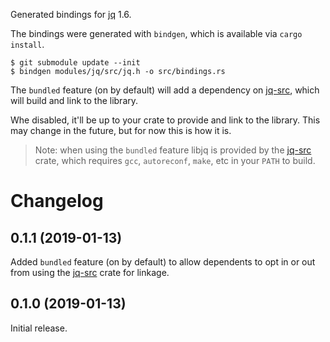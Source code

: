 Generated bindings for [jq](https://github.com/stedolan/jq) 1.6.

The bindings were generated with `bindgen`, which is available via
`cargo install`.

```
$ git submodule update --init
$ bindgen modules/jq/src/jq.h -o src/bindings.rs
```

The `bundled` feature (on by default) will add a dependency on [jq-src], which
will build and link to the library.

Whe disabled, it'll be up to your crate to provide and link to the library.
This may change in the future, but for now this is how it is.

> Note: when using the `bundled` feature libjq is provided by
> the [jq-src] crate, which requires `gcc`, `autoreconf`, `make`, etc in
> your `PATH` to build.

# Changelog

## 0.1.1 (2019-01-13)

Added `bundled` feature (on by default) to allow dependents to opt in or out
from using the [jq-src] crate for linkage.

## 0.1.0 (2019-01-13)

Initial release.


[jq-src]: https://crates.io/crate/jq-src
